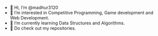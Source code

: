 - 👋 Hi, I’m @madhur3120
- 👀 I’m interested in Competitive Programming, Game development and Web Development.
- 🌱 I’m currently learning Data Structures and Algorithms.
- 💞️ Do check out my repositories.

<!---
madhur3120/madhur3120 is a ✨ special ✨ repository because its `README.md` (this file) appears on your GitHub profile.
You can click the Preview link to take a look at your changes.
--->
